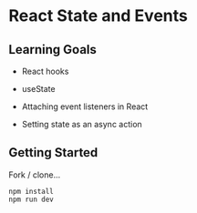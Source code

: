 # React State and Events

## Learning Goals

- React hooks

- useState

- Attaching event listeners in React

- Setting state as an async action

## Getting Started

Fork / clone...

```
npm install
npm run dev
```